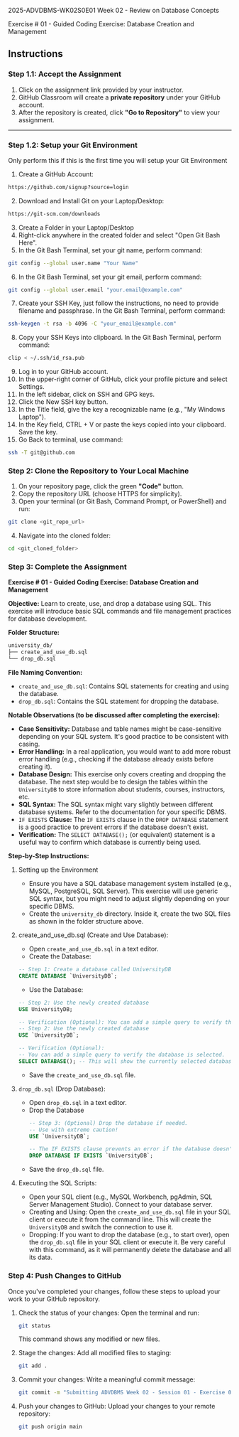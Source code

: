 2025-ADVDBMS-WK02S0E01
Week 02 - Review on Database Concepts

Exercise # 01 - Guided Coding Exercise: Database Creation and Management

## **Instructions**

### **Step 1.1: Accept the Assignment**

   1. Click on the assignment link provided by your instructor.
   2. GitHub Classroom will create a **private repository** under your GitHub account.
   3. After the repository is created, click **"Go to Repository"** to view your assignment.

---

### **Step 1.2: Setup your Git Environment**
Only perform this if this is the first time you will setup your Git Environment

   1. Create a GitHub Account:
   ```bash
   https://github.com/signup?source=login
   ```
      
   2. Download and Install Git on your Laptop/Desktop:
   ```bash
   https://git-scm.com/downloads
   ```
   
   3. Create a Folder in your Laptop/Desktop
   4. Right-click anywhere in the created folder and select "Open Git Bash Here".
   5. In the Git Bash Terminal, set your git name, perform command:
   ```bash
   git config --global user.name "Your Name"
   ```
   
   6. In the Git Bash Terminal, set your git email, perform command:
   ```bash
   git config --global user.email "your.email@example.com"
   ```
   
   7. Create your SSH Key, just follow the instructions, no need to provide filename and passphrase. In the Git Bash Terminal, perform command:
   ```bash
   ssh-keygen -t rsa -b 4096 -C "your_email@example.com"
   ```
   
   8. Copy your SSH Keys into clipboard. In the Git Bash Terminal, perform command:
   ```bash
   clip < ~/.ssh/id_rsa.pub
   ```
   
   9. Log in to your GitHub account.
   10. In the upper-right corner of GitHub, click your profile picture and select Settings.
   11. In the left sidebar, click on SSH and GPG keys.
   12. Click the New SSH key button.
   13. In the Title field, give the key a recognizable name (e.g., "My Windows Laptop").
   14. In the Key field, CTRL + V or paste the keys copied into your clipboard. Save the key.
   15. Go Back to terminal, use command:
   ```bash
   ssh -T git@github.com
   ```

### **Step 2: Clone the Repository to Your Local Machine**

   1. On your repository page, click the green **"Code"** button.
   2. Copy the repository URL (choose HTTPS for simplicity).
   3. Open your terminal (or Git Bash, Command Prompt, or PowerShell) and run:
   
   ```bash
   git clone <git_repo_url>
   ```
   
   4. Navigate into the cloned folder:
   
   ```bash
   cd <git_cloned_folder>
   ```

### **Step 3: Complete the Assignment**

**Exercise # 01 - Guided Coding Exercise: Database Creation and Management**

   **Objective:**
   Learn to create, use, and drop a database using SQL. This exercise will introduce basic SQL commands and file management practices for database development.

   **Folder Structure:**
   ```txt
   university_db/
   ├── create_and_use_db.sql
   └── drop_db.sql
   ```

   **File Naming Convention:**
   - `create_and_use_db.sql`: Contains SQL statements for creating and using the database.
   - `drop_db.sql`: Contains the SQL statement for dropping the database.

   **Notable Observations (to be discussed after completing the exercise):**
   - **Case Sensitivity:** Database and table names might be case-sensitive depending on your SQL system. It's good practice to be consistent with casing.
   - **Error Handling:** In a real application, you would want to add more robust error handling (e.g., checking if the database already exists before creating it).
   - **Database Design:** This exercise only covers creating and dropping the database. The next step would be to design the tables within the `UniversityDB` to store information about students, courses, instructors, etc.
   - **SQL Syntax:** The SQL syntax might vary slightly between different database systems. Refer to the documentation for your specific DBMS.
   - `IF EXISTS` **Clause:** The `IF EXISTS` clause in the `DROP DATABASE` statement is a good practice to prevent errors if the database doesn't exist.
   - **Verification:** The `SELECT DATABASE();` (or equivalent) statement is a useful way to confirm which database is currently being used.
      
   **Step-by-Step Instructions:**

   1. Setting up the Environment
      - Ensure you have a SQL database management system installed (e.g., MySQL, PostgreSQL, SQL Server). This exercise will use generic SQL syntax, but you might need to adjust slightly depending on your specific DBMS.
      - Create the `university_db` directory. Inside it, create the two SQL files as shown in the folder structure above.
      
   2. create_and_use_db.sql (Create and Use Database):
      - Open `create_and_use_db.sql` in a text editor.
      - Create the Database:
      ```SQL
      -- Step 1: Create a database called UniversityDB
      CREATE DATABASE `UniversityDB`;
      ```
      
      - Use the Database:
      ```SQL
      -- Step 2: Use the newly created database
      USE UniversityDB;

      -- Verification (Optional): You can add a simple query to verify the database is selected.
      -- Step 2: Use the newly created database
      USE `UniversityDB`;
      
      -- Verification (Optional): 
      -- You can add a simple query to verify the database is selected.
      SELECT DATABASE(); -- This will show the currently selected database.
      
      ```
      
      - Save the `create_and_use_db.sql` file.
      
   3. `drop_db.sql` (Drop Database):
      - Open `drop_db.sql` in a text editor.
      - Drop the Database
         ```SQL
         -- Step 3: (Optional) Drop the database if needed. 
         -- Use with extreme caution!
         USE `UniversityDB`;
         
         -- The IF EXISTS clause prevents an error if the database doesn't exist.
         DROP DATABASE IF EXISTS `UniversityDB`;

         ```
      - Save the `drop_db.sql` file.

   4. Executing the SQL Scripts:
      - Open your SQL client (e.g., MySQL Workbench, pgAdmin, SQL Server Management Studio). Connect to your database server.
      - Creating and Using: Open the `create_and_use_db.sql` file in your SQL client or execute it from the command line. This will create the `UniversityDB` and switch the connection to use it.
      - Dropping: If you want to drop the database (e.g., to start over), open the `drop_db.sql` file in your SQL client or execute it. Be very careful with this command, as it will permanently delete the database and all its data.

### **Step 4: Push Changes to GitHub**
Once you've completed your changes, follow these steps to upload your work to your GitHub repository.

1. Check the status of your changes:
   Open the terminal and run:
   
   ```bash
   git status
   ```
   This command shows any modified or new files.
   
2. Stage the changes:
   Add all modified files to staging:
   
   ```bash
   git add .
   ```
   
3. Commit your changes:
   Write a meaningful commit message:
   
   ```bash
   git commit -m "Submitting ADVDBMS Week 02 - Session 01 - Exercise 01"
   ```
   
4. Push your changes to GitHub:
   Upload your changes to your remote repository:
   
   ```bash
   git push origin main
   ```
